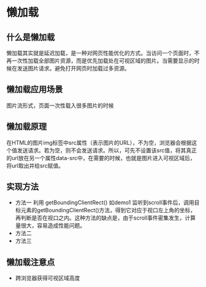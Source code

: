 # 懒加载
## 什么是懒加载
懒加载其实就是延迟加载，是一种对网页性能优化的方式。当访问一个页面时，不再一次性加载全部图片资源，而是优先加载处在可视区域的图片。当需要显示的时候在发送图片请求。避免打开网页时加载过多资源。

## 懒加载应用场景
图片流形式，页面一次性载入很多图片的时候

## 懒加载原理
在HTML的图片img标签中src属性（表示图片的URL），不为空，浏览器会根据这个值发送请求。若为空，则不会发送请求。所以，可先不设置该src值，将其真正的url放在另一个属性data-src中，在需要的时候，也就是图片进入可视区域后，将url取出并给src赋值。

## 实现方法
- 方法一 利用 getBoundingClientRect()  如demo1
  监听到scroll事件后，调用目标元素的getBoundingClientRect()方法，得到它对应于视口左上角的坐标，再判断是否在视口之内。这种方法的缺点是，由于scroll事件密集发生，计算量很大，容易造成性能问题。
- 方法二
- 方法三

## 懒加载注意点
- 跨浏览器获得可视区域高度